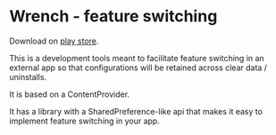 # Wrench - feature switching

Download on [play store](https://play.google.com/store/apps/details?id=com.izettle.wrench).

This is a development tools meant to facilitate feature switching in an external app so that configurations 
will be retained across clear data / uninstalls.

It is based on a ContentProvider.

It has a library with a SharedPreference-like api that makes it easy to implement feature switching in your app.
